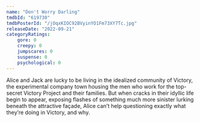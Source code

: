 ```yaml
---
name: "Don't Worry Darling"
tmdbId: "619730"
tmdbPosterId: "/jOqxKIOC92BVyinYO1Fm73XY7Tc.jpg"
releaseDate: "2022-09-21"
categoryRatings:
    gore: 0
    creepy: 0
    jumpscares: 0
    suspense: 0
    psychological: 0
---
```

Alice and Jack are lucky to be living in the idealized community of Victory, the experimental company town housing the men who work for the top-secret Victory Project and their families. But when cracks in their idyllic life begin to appear, exposing flashes of something much more sinister lurking beneath the attractive façade, Alice can’t help questioning exactly what they’re doing in Victory, and why.
